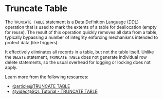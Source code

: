 # Truncate Table

The `TRUNCATE TABLE` statement is a Data Definition Language (DDL) operation that is used to mark the extents of a table for deallocation (empty for reuse). The result of this operation quickly removes all data from a table, typically bypassing a number of integrity enforcing mechanisms intended to protect data (like triggers).

It effectively eliminates all records in a table, but not the table itself. Unlike the `DELETE` statement, `TRUNCATE TABLE` does not generate individual row delete statements, so the usual overhead for logging or locking does not apply.

Learn more from the following resources:

- [@article@TRUNCATE TABLE](https://www.tutorialspoint.com/sql/sql-truncate-table.htm)
- [@video@SQL Tutorial - TRUNCATE TABLE](https://www.youtube.com/watch?v=zJidbjOQlJM)